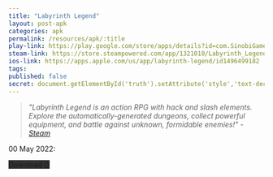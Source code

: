 ```yaml
---
title: "Labyrinth Legend"
layout: post-apk
categories: apk
permalink: /resources/apk/:title
play-link: https://play.google.com/store/apps/details?id=com.SinobiGames.CursedDungeon
steam-link: https://store.steampowered.com/app/1321010/Labyrinth_Legend/
ios-link: https://apps.apple.com/us/app/labyrinth-legend/id1496499182
tags:
published: false
secret: document.getElementById('truth').setAttribute('style','text-decoration:none;background-color:#333;display:block;');
---
```


> _"Labyrinth Legend is an action RPG with hack and slash elements. Explore the automatically-generated dungeons, collect powerful equipment, and battle against unknown, formidable enemies!" - <a href="https://store.steampowered.com/app/1321010/Labyrinth_Legend/" target="_blank">Steam</a>_

<span class="timestamp">00 May 2022:</span> 

<div class="text-center">
    <a class="btn btn-dark btn-block w-100" onclick='apk("")' style="text-decoration: none; background-color: #333;"> Download <b></b> ()</a>
</div>
